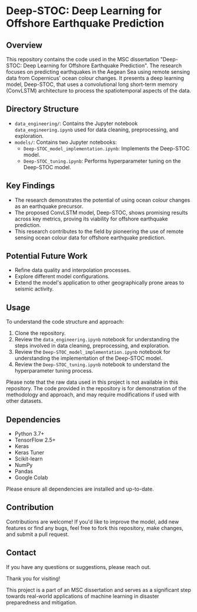 # Deep-STOC: Deep Learning for Offshore Earthquake Prediction

## Overview

This repository contains the code used in the MSC dissertation "Deep-STOC: Deep Learning for Offshore Earthquake Prediction". The research focuses on predicting earthquakes in the Aegean Sea using remote sensing data from Copernicus' ocean colour changes. It presents a deep learning model, Deep-STOC, that uses a convolutional long short-term memory (ConvLSTM) architecture to process the spatiotemporal aspects of the data.

## Directory Structure

- `data_engineering/`: Contains the Jupyter notebook `data_engineering.ipynb` used for data cleaning, preprocessing, and exploration.
- `models/`: Contains two Jupyter notebooks:
    - `Deep-STOC_model_implementation.ipynb`: Implements the Deep-STOC model.
    - `Deep-STOC_tuning.ipynb`: Performs hyperparameter tuning on the Deep-STOC model.

## Key Findings

- The research demonstrates the potential of using ocean colour changes as an earthquake precursor.
- The proposed ConvLSTM model, Deep-STOC, shows promising results across key metrics, proving its viability for offshore earthquake prediction.
- This research contributes to the field by pioneering the use of remote sensing ocean colour data for offshore earthquake prediction.

## Potential Future Work

- Refine data quality and interpolation processes.
- Explore different model configurations.
- Extend the model's application to other geographically prone areas to seismic activity.

## Usage

To understand the code structure and approach:

1. Clone the repository.
2. Review the `data_engineering.ipynb` notebook for understanding the steps involved in data cleaning, preprocessing, and exploration.
3. Review the `Deep-STOC_model_implementation.ipynb` notebook for understanding the implementation of the Deep-STOC model.
4. Review the `Deep-STOC_tuning.ipynb` notebook to understand the hyperparameter tuning process.

Please note that the raw data used in this project is not available in this repository. The code provided in the repository is for demonstration of the methodology and approach, and may require modifications if used with other datasets.

## Dependencies

- Python 3.7+
- TensorFlow 2.5+
- Keras
- Keras Tuner
- Scikit-learn
- NumPy
- Pandas
- Google Colab

Please ensure all dependencies are installed and up-to-date.

## Contribution

Contributions are welcome! If you'd like to improve the model, add new features or find any bugs, feel free to fork this repository, make changes, and submit a pull request.

## Contact

If you have any questions or suggestions, please reach out.

Thank you for visiting!

This project is a part of an MSC dissertation and serves as a significant step towards real-world applications of machine learning in disaster preparedness and mitigation.
